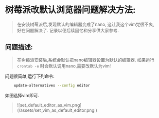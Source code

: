 # 树莓派改默认浏览器问题解决方法: 


> 在安装树莓派后,发现默认的编辑器变成了nano,
> 这让我这个vim党很不爽,好在问题解决了.
> 记录以便后续回忆和分享供大家参考.

## 问题描述:
> 在树莓派安装后,系统会默认把nano编辑器设置为默认的编辑器.
> 如果运行 
``` crontab -e ```
时会默认调用nano,需要改默认为vim!

问题很简单,运行下列命令:
```bash
	update-alternatives --config editor
```
如图选择vim即可.
> 
> ![set_default_editor_as_vim.png] (/assets/set_vim_as_default_editor.png )


